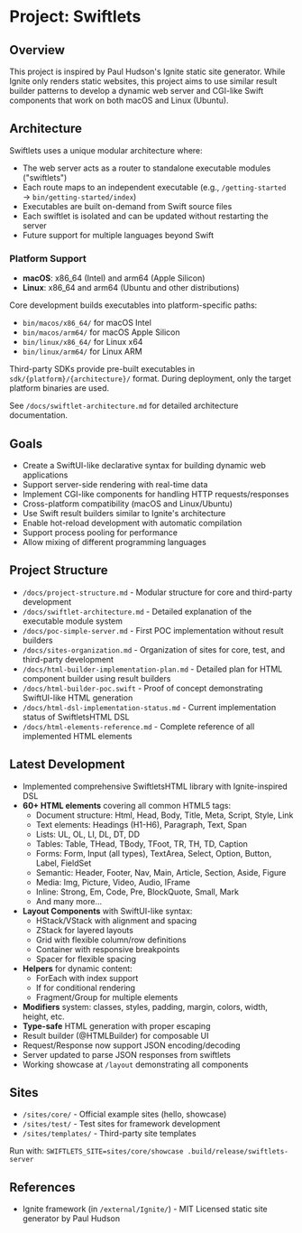 # Project: Swiftlets

## Overview
This project is inspired by Paul Hudson's Ignite static site generator. While Ignite only renders static websites, this project aims to use similar result builder patterns to develop a dynamic web server and CGI-like Swift components that work on both macOS and Linux (Ubuntu).

## Architecture
Swiftlets uses a unique modular architecture where:
- The web server acts as a router to standalone executable modules ("swiftlets")
- Each route maps to an independent executable (e.g., `/getting-started` → `bin/getting-started/index`)
- Executables are built on-demand from Swift source files
- Each swiftlet is isolated and can be updated without restarting the server
- Future support for multiple languages beyond Swift

### Platform Support
- **macOS**: x86_64 (Intel) and arm64 (Apple Silicon)
- **Linux**: x86_64 and arm64 (Ubuntu and other distributions)

Core development builds executables into platform-specific paths:
- `bin/macos/x86_64/` for macOS Intel
- `bin/macos/arm64/` for macOS Apple Silicon  
- `bin/linux/x86_64/` for Linux x64
- `bin/linux/arm64/` for Linux ARM

Third-party SDKs provide pre-built executables in `sdk/{platform}/{architecture}/` format. During deployment, only the target platform binaries are used.

See `/docs/swiftlet-architecture.md` for detailed architecture documentation.

## Goals
- Create a SwiftUI-like declarative syntax for building dynamic web applications
- Support server-side rendering with real-time data
- Implement CGI-like components for handling HTTP requests/responses
- Cross-platform compatibility (macOS and Linux/Ubuntu)
- Use Swift result builders similar to Ignite's architecture
- Enable hot-reload development with automatic compilation
- Support process pooling for performance
- Allow mixing of different programming languages

## Project Structure
- `/docs/project-structure.md` - Modular structure for core and third-party development
- `/docs/swiftlet-architecture.md` - Detailed explanation of the executable module system
- `/docs/poc-simple-server.md` - First POC implementation without result builders
- `/docs/sites-organization.md` - Organization of sites for core, test, and third-party development
- `/docs/html-builder-implementation-plan.md` - Detailed plan for HTML component builder using result builders
- `/docs/html-builder-poc.swift` - Proof of concept demonstrating SwiftUI-like HTML generation
- `/docs/html-dsl-implementation-status.md` - Current implementation status of SwiftletsHTML DSL
- `/docs/html-elements-reference.md` - Complete reference of all implemented HTML elements

## Latest Development
- Implemented comprehensive SwiftletsHTML library with Ignite-inspired DSL
- **60+ HTML elements** covering all common HTML5 tags:
  - Document structure: Html, Head, Body, Title, Meta, Script, Style, Link
  - Text elements: Headings (H1-H6), Paragraph, Text, Span
  - Lists: UL, OL, LI, DL, DT, DD
  - Tables: Table, THead, TBody, TFoot, TR, TH, TD, Caption
  - Forms: Form, Input (all types), TextArea, Select, Option, Button, Label, FieldSet
  - Semantic: Header, Footer, Nav, Main, Article, Section, Aside, Figure
  - Media: Img, Picture, Video, Audio, IFrame
  - Inline: Strong, Em, Code, Pre, BlockQuote, Small, Mark
  - And many more...
- **Layout Components** with SwiftUI-like syntax:
  - HStack/VStack with alignment and spacing
  - ZStack for layered layouts
  - Grid with flexible column/row definitions
  - Container with responsive breakpoints
  - Spacer for flexible spacing
- **Helpers** for dynamic content:
  - ForEach with index support
  - If for conditional rendering
  - Fragment/Group for multiple elements
- **Modifiers** system: classes, styles, padding, margin, colors, width, height, etc.
- **Type-safe** HTML generation with proper escaping
- Result builder (@HTMLBuilder) for composable UI
- Request/Response now support JSON encoding/decoding
- Server updated to parse JSON responses from swiftlets
- Working showcase at `/layout` demonstrating all components

## Sites
- `/sites/core/` - Official example sites (hello, showcase)
- `/sites/test/` - Test sites for framework development
- `/sites/templates/` - Third-party site templates

Run with: `SWIFTLETS_SITE=sites/core/showcase .build/release/swiftlets-server`

## References
- Ignite framework (in `/external/Ignite/`) - MIT Licensed static site generator by Paul Hudson